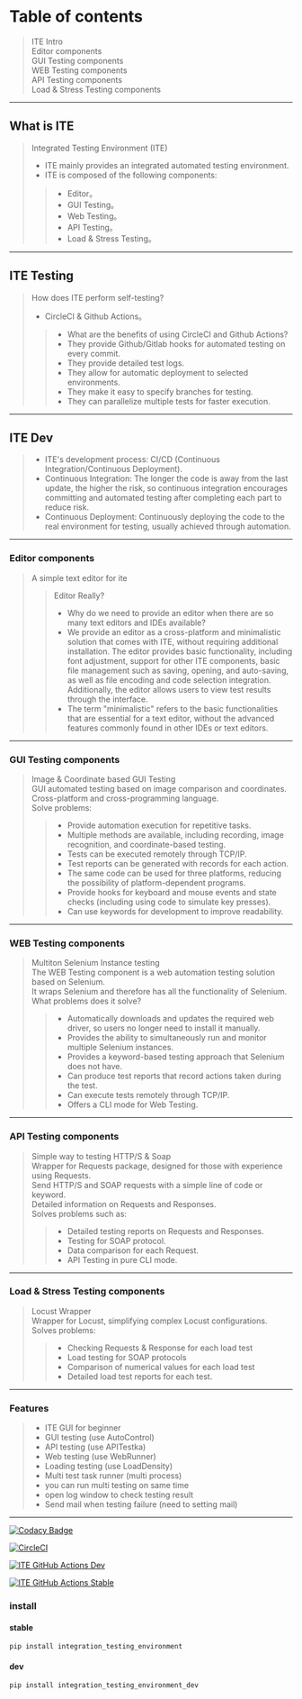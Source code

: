 # Table of contents
> ITE Intro \
> Editor components \
> GUI Testing components \
> WEB Testing components \
> API Testing components \
> Load & Stress Testing components
---
## What is ITE

> Integrated Testing Environment (ITE) 
> * ITE mainly provides an integrated automated testing environment. 
> * ITE is composed of the following components: 
>> * Editor。
>> * GUI Testing。
>> * Web Testing。
>> * API Testing。
>> * Load & Stress Testing。
---
## ITE Testing

> How does ITE perform self-testing?
> * CircleCI & Github Actions。
>> * What are the benefits of using CircleCI and Github Actions?
>> * They provide Github/Gitlab hooks for automated testing on every commit.
>> * They provide detailed test logs.
>> * They allow for automatic deployment to selected environments.
>> * They make it easy to specify branches for testing.
>> * They can parallelize multiple tests for faster execution.
---
## ITE Dev
> * ITE's development process: CI/CD (Continuous Integration/Continuous Deployment).
> * Continuous Integration: The longer the code is away from the last update, the higher the risk, so continuous integration encourages committing and automated testing after completing each part to reduce risk.
> * Continuous Deployment: Continuously deploying the code to the real environment for testing, usually achieved through automation.
---
### Editor components
> A simple text editor for ite 
>> Editor Really?
>> * Why do we need to provide an editor when there are so many text editors and IDEs available?
>> * We provide an editor as a cross-platform and minimalistic solution that comes with ITE, without requiring additional installation. The editor provides basic functionality, including font adjustment, support for other ITE components, basic file management such as saving, opening, and auto-saving, as well as file encoding and code selection integration. Additionally, the editor allows users to view test results through the interface.
>> * The term "minimalistic" refers to the basic functionalities that are essential for a text editor, without the advanced features commonly found in other IDEs or text editors.
---
### GUI Testing components
> Image & Coordinate based GUI Testing \
> GUI automated testing based on image comparison and coordinates. \
> Cross-platform and cross-programming language.\
> Solve problems:
>> * Provide automation execution for repetitive tasks.
>> * Multiple methods are available, including recording, image recognition, and coordinate-based testing.
>> * Tests can be executed remotely through TCP/IP.
>> * Test reports can be generated with records for each action.
>> * The same code can be used for three platforms, reducing the possibility of platform-dependent programs.
>> * Provide hooks for keyboard and mouse events and state checks (including using code to simulate key presses).
>> * Can use keywords for development to improve readability.
---
### WEB Testing components
> Multiton Selenium Instance testing \
> The WEB Testing component is a web automation testing solution based on Selenium. \
> It wraps Selenium and therefore has all the functionality of Selenium. \
> What problems does it solve? 
>> * Automatically downloads and updates the required web driver, so users no longer need to install it manually.
>> * Provides the ability to simultaneously run and monitor multiple Selenium instances.
>> * Provides a keyword-based testing approach that Selenium does not have.
>> * Can produce test reports that record actions taken during the test.
>> * Can execute tests remotely through TCP/IP.
>> * Offers a CLI mode for Web Testing.
---
### API Testing components
> Simple way to testing HTTP/S & Soap \
> Wrapper for Requests package, designed for those with experience using Requests. \
> Send HTTP/S and SOAP requests with a simple line of code or keyword. \
> Detailed information on Requests and Responses. \
> Solves problems such as:
>> * Detailed testing reports on Requests and Responses.
>> * Testing for SOAP protocol.
>> * Data comparison for each Request.
>> * API Testing in pure CLI mode.
---
### Load & Stress Testing components
> Locust Wrapper \
> Wrapper for Locust, simplifying complex Locust configurations. \
> Solves problems:
>> * Checking Requests & Response for each load test
>> * Load testing for SOAP protocols
>> * Comparison of numerical values for each load test
>> * Detailed load test reports for each test.
---

### Features

> * ITE GUI for beginner
> * GUI testing (use AutoControl)
> * API testing (use APITestka)
> * Web testing (use WebRunner)
> * Loading testing (use LoadDensity)
> * Multi test task runner (multi process)
> * you can run multi testing on same time
> * open log window to check testing result
> * Send mail when testing failure (need to setting mail)

---

[![Codacy Badge](https://app.codacy.com/project/badge/Grade/b7d32ed8600b4bd2a2f3e960f46f2ad0)](https://www.codacy.com/gh/JE-Chen/Integration-testing-environment/dashboard?utm_source=github.com&amp;utm_medium=referral&amp;utm_content=JE-Chen/Integration-testing-environment&amp;utm_campaign=Badge_Grade)

[![CircleCI](https://dl.circleci.com/status-badge/img/gh/JE-Chen/Integration-testing-environment/tree/main.svg?style=svg)](https://dl.circleci.com/status-badge/redirect/gh/JE-Chen/Integration-testing-environment/tree/main)

[![ITE GitHub Actions Dev](https://github.com/JE-Chen/Integration-testing-environment/actions/workflows/ITE-github-actions_dev.yml/badge.svg)](https://github.com/JE-Chen/Integration-testing-environment/actions/workflows/ITE-github-actions_dev.yml)

[![ITE GitHub Actions Stable](https://github.com/JE-Chen/Integration-testing-environment/actions/workflows/ITE-github-actions_stable.yml/badge.svg)](https://github.com/JE-Chen/Integration-testing-environment/actions/workflows/ITE-github-actions_stable.yml)

### install

#### stable

```commandline
pip install integration_testing_environment
```

#### dev

```commandline
pip install integration_testing_environment_dev
```

